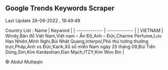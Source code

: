 

## Google Trends Keywords Scraper 
 
Last Update 26-09-2022 , 19:49:49

Country List :
 Name  | Keyword |
| ------------- | ------------- |
| VIETNAM | Windy,Bản đồ Việt Nam,Việt nam – Ấn Độ,Anh – Đức,Charme Perfume,Lưu Hạo Nhiên,Minh Nghi,Bùi Nhật Quang,Interpol,Phó thủ tướng thường trực,Pháp,Anh vs Đức,Karik,Xổ số miền Nam ngày 25 tháng 09,Bùi Tiến Dũng,Sim,Kim Kardashian,Đan Mạch,ITZY,Kim Woo Bin |



© Abdul Muttaqin 
